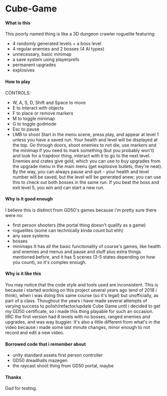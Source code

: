 # Cube-Game
#### What is this
This poorly named thing is like a 3D dungeon crawler roguelite featuring:
- 4 randomly generated levels + a boss level
- 4 regular enemies and 2 bosses (4 AI types)
- unnecessary, basic minimap
- a save system using playerprefs
- permanent upgrades
- explosives

#### How to play
CONTROLS:
- W, A, S, D, Shift and Space to move
- E to interact with objects
- F to place or remove markers
- M to toggle minimap
- G to toggle godmode
- Esc to pause
- LMB to shoot
Start in the menu scene, press play, and appear at level 1 unless you have a saved run. Your health and level will be
displayed at the top. Go through doors, shoot enemies to not die, use markers and the minimap if you need to mark something
(but you probably won't) and look for a trapdoor thing, interact with it to go to the next level. Enemies and crates give gold,
which you can use to buy upgrades from the upgrade menu in the main menu (get explosive bullets, they're neat). By the way, you
can always pause and quit - your health and level number will be saved, but the level will be generated anew; you can use this
to check out both bosses in the same run. If you beat the boss and exit level 5, you win and can start a new run.

#### Why is it good enough
I believe this is distinct from GD50's games because i'm pretty sure there were no:
- first person shooters (the portal thing doesn't qualify as a game)
- roguelites (some can technically kinda count but ehh)
- any save systems
- bosses
- minimaps
It has all the basic functionality of course's games, like health and enemies and menus and pause and stuff plus
extra things mentioned before, and it has 5 scenes (3-5 states depending on how you count), so it's complex enough.

#### Why is it like this
You may notice that the code style and tools used are inconsistent. This is because i started working on this project
several years ago (end of 2018 i think), when i was doing this same course (so it's legal) but unofficially, as part of a class.
Thoughout the years i have made several attempts of varying success to polish/refactor/update Cube Game until i decided to get my 
GD50 certificate, so i made this thing playable for such an occasion. IIRC the first version had 8 levels with no bosses, ranged
enemies and upgrades, and was way buggier. It's also a little different from what's in the video because i made some last minute 
changes, minor enough to not record and edit a new video.

#### Borrowed code that i remember about
- unity standard assets first person controller
- GD50 dreadhalls mazegen
- the raycast shoot thing from GD50 portal, maybe

#### Thanks
Dad for testing.